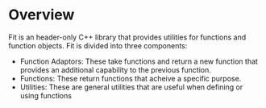 Overview
========

Fit is an header-only C++ library that provides utilities for functions and function objects. Fit is divided into three components:

* Function Adaptors: These take functions and return a new function that provides an additional capability to the previous function.
* Functions: These return functions that acheive a specific purpose.
* Utilities: These are general utilities that are useful when defining or using functions

